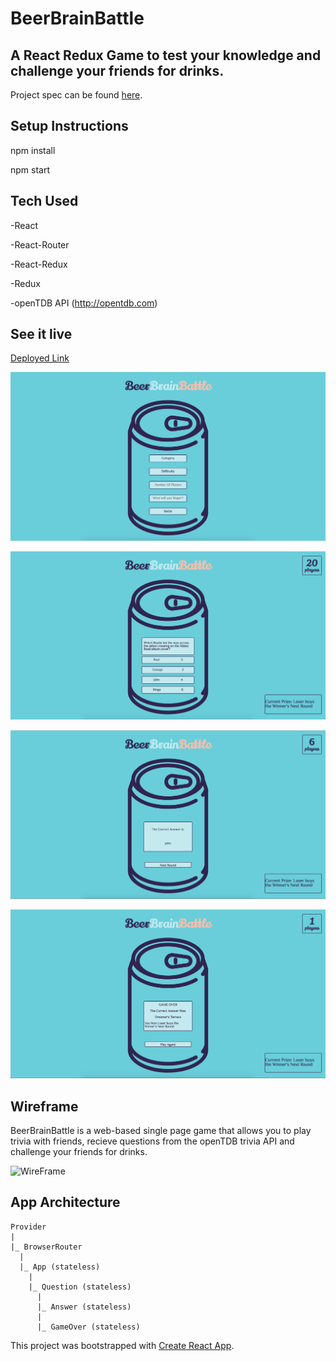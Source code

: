 # BeerBrainBattle
## A React Redux Game to test your knowledge and challenge your friends for drinks.

Project spec can be found [here](http://frontend.turing.io/projects/binary-challenge.html).

## Setup Instructions 

npm install

npm start

## Tech Used

-React

-React-Router

-React-Redux

-Redux

-openTDB API (http://opentdb.com)

## See it live
[Deployed Link](https://beerbrainbattle.herokuapp.com/)

![Home Screen](./beerbrainbattle/src/assets/homescreenshot.png "HomeScreen Screenshot")

![Question Screen](./beerbrainbattle/src/assets/question.png "HomeScreen Screenshot")

![Answer Screen](./beerbrainbattle/src/assets/answer.png "HomeScreen Screenshot")

![Game Over Screen](./beerbrainbattle/src/assets/gameOver.png "HomeScreen Screenshot")

## Wireframe
BeerBrainBattle is a web-based single page game that allows you to play trivia with friends, recieve questions from the openTDB trivia API and challenge your friends for drinks.

![WireFrame](./beerbrainbattle/src/assets/wireframe.jpg "App Wireframe")

## App Architecture

```
Provider
|
|_ BrowserRouter
  |
  |_ App (stateless)
    |
    |_ Question (stateless)
      |
      |_ Answer (stateless)
      |
      |_ GameOver (stateless)
```

This project was bootstrapped with [Create React App](https://github.com/facebook/create-react-app).

